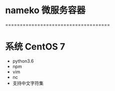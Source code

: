 # nameko 微服务容器
====================================
# 系统 CentOS 7
- python3.6  
- npm 
- vim 
- nc 
- 支持中文字符集 
